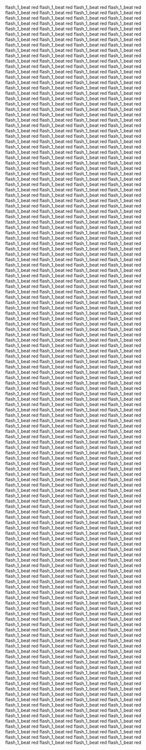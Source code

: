 flash_1_beat red
flash_1_beat red
flash_1_beat red
flash_1_beat red
flash_1_beat red
flash_1_beat red
flash_1_beat red
flash_1_beat red
flash_1_beat red
flash_1_beat red
flash_1_beat red
flash_1_beat red
flash_1_beat red
flash_1_beat red
flash_1_beat red
flash_1_beat red
flash_1_beat red
flash_1_beat red
flash_1_beat red
flash_1_beat red
flash_1_beat red
flash_1_beat red
flash_1_beat red
flash_1_beat red
flash_1_beat red
flash_1_beat red
flash_1_beat red
flash_1_beat red
flash_1_beat red
flash_1_beat red
flash_1_beat red
flash_1_beat red
flash_1_beat red
flash_1_beat red
flash_1_beat red
flash_1_beat red
flash_1_beat red
flash_1_beat red
flash_1_beat red
flash_1_beat red
flash_1_beat red
flash_1_beat red
flash_1_beat red
flash_1_beat red
flash_1_beat red
flash_1_beat red
flash_1_beat red
flash_1_beat red
flash_1_beat red
flash_1_beat red
flash_1_beat red
flash_1_beat red
flash_1_beat red
flash_1_beat red
flash_1_beat red
flash_1_beat red
flash_1_beat red
flash_1_beat red
flash_1_beat red
flash_1_beat red
flash_1_beat red
flash_1_beat red
flash_1_beat red
flash_1_beat red
flash_1_beat red
flash_1_beat red
flash_1_beat red
flash_1_beat red
flash_1_beat red
flash_1_beat red
flash_1_beat red
flash_1_beat red
flash_1_beat red
flash_1_beat red
flash_1_beat red
flash_1_beat red
flash_1_beat red
flash_1_beat red
flash_1_beat red
flash_1_beat red
flash_1_beat red
flash_1_beat red
flash_1_beat red
flash_1_beat red
flash_1_beat red
flash_1_beat red
flash_1_beat red
flash_1_beat red
flash_1_beat red
flash_1_beat red
flash_1_beat red
flash_1_beat red
flash_1_beat red
flash_1_beat red
flash_1_beat red
flash_1_beat red
flash_1_beat red
flash_1_beat red
flash_1_beat red
flash_1_beat red
flash_1_beat red
flash_1_beat red
flash_1_beat red
flash_1_beat red
flash_1_beat red
flash_1_beat red
flash_1_beat red
flash_1_beat red
flash_1_beat red
flash_1_beat red
flash_1_beat red
flash_1_beat red
flash_1_beat red
flash_1_beat red
flash_1_beat red
flash_1_beat red
flash_1_beat red
flash_1_beat red
flash_1_beat red
flash_1_beat red
flash_1_beat red
flash_1_beat red
flash_1_beat red
flash_1_beat red
flash_1_beat red
flash_1_beat red
flash_1_beat red
flash_1_beat red
flash_1_beat red
flash_1_beat red
flash_1_beat red
flash_1_beat red
flash_1_beat red
flash_1_beat red
flash_1_beat red
flash_1_beat red
flash_1_beat red
flash_1_beat red
flash_1_beat red
flash_1_beat red
flash_1_beat red
flash_1_beat red
flash_1_beat red
flash_1_beat red
flash_1_beat red
flash_1_beat red
flash_1_beat red
flash_1_beat red
flash_1_beat red
flash_1_beat red
flash_1_beat red
flash_1_beat red
flash_1_beat red
flash_1_beat red
flash_1_beat red
flash_1_beat red
flash_1_beat red
flash_1_beat red
flash_1_beat red
flash_1_beat red
flash_1_beat red
flash_1_beat red
flash_1_beat red
flash_1_beat red
flash_1_beat red
flash_1_beat red
flash_1_beat red
flash_1_beat red
flash_1_beat red
flash_1_beat red
flash_1_beat red
flash_1_beat red
flash_1_beat red
flash_1_beat red
flash_1_beat red
flash_1_beat red
flash_1_beat red
flash_1_beat red
flash_1_beat red
flash_1_beat red
flash_1_beat red
flash_1_beat red
flash_1_beat red
flash_1_beat red
flash_1_beat red
flash_1_beat red
flash_1_beat red
flash_1_beat red
flash_1_beat red
flash_1_beat red
flash_1_beat red
flash_1_beat red
flash_1_beat red
flash_1_beat red
flash_1_beat red
flash_1_beat red
flash_1_beat red
flash_1_beat red
flash_1_beat red
flash_1_beat red
flash_1_beat red
flash_1_beat red
flash_1_beat red
flash_1_beat red
flash_1_beat red
flash_1_beat red
flash_1_beat red
flash_1_beat red
flash_1_beat red
flash_1_beat red
flash_1_beat red
flash_1_beat red
flash_1_beat red
flash_1_beat red
flash_1_beat red
flash_1_beat red
flash_1_beat red
flash_1_beat red
flash_1_beat red
flash_1_beat red
flash_1_beat red
flash_1_beat red
flash_1_beat red
flash_1_beat red
flash_1_beat red
flash_1_beat red
flash_1_beat red
flash_1_beat red
flash_1_beat red
flash_1_beat red
flash_1_beat red
flash_1_beat red
flash_1_beat red
flash_1_beat red
flash_1_beat red
flash_1_beat red
flash_1_beat red
flash_1_beat red
flash_1_beat red
flash_1_beat red
flash_1_beat red
flash_1_beat red
flash_1_beat red
flash_1_beat red
flash_1_beat red
flash_1_beat red
flash_1_beat red
flash_1_beat red
flash_1_beat red
flash_1_beat red
flash_1_beat red
flash_1_beat red
flash_1_beat red
flash_1_beat red
flash_1_beat red
flash_1_beat red
flash_1_beat red
flash_1_beat red
flash_1_beat red
flash_1_beat red
flash_1_beat red
flash_1_beat red
flash_1_beat red
flash_1_beat red
flash_1_beat red
flash_1_beat red
flash_1_beat red
flash_1_beat red
flash_1_beat red
flash_1_beat red
flash_1_beat red
flash_1_beat red
flash_1_beat red
flash_1_beat red
flash_1_beat red
flash_1_beat red
flash_1_beat red
flash_1_beat red
flash_1_beat red
flash_1_beat red
flash_1_beat red
flash_1_beat red
flash_1_beat red
flash_1_beat red
flash_1_beat red
flash_1_beat red
flash_1_beat red
flash_1_beat red
flash_1_beat red
flash_1_beat red
flash_1_beat red
flash_1_beat red
flash_1_beat red
flash_1_beat red
flash_1_beat red
flash_1_beat red
flash_1_beat red
flash_1_beat red
flash_1_beat red
flash_1_beat red
flash_1_beat red
flash_1_beat red
flash_1_beat red
flash_1_beat red
flash_1_beat red
flash_1_beat red
flash_1_beat red
flash_1_beat red
flash_1_beat red
flash_1_beat red
flash_1_beat red
flash_1_beat red
flash_1_beat red
flash_1_beat red
flash_1_beat red
flash_1_beat red
flash_1_beat red
flash_1_beat red
flash_1_beat red
flash_1_beat red
flash_1_beat red
flash_1_beat red
flash_1_beat red
flash_1_beat red
flash_1_beat red
flash_1_beat red
flash_1_beat red
flash_1_beat red
flash_1_beat red
flash_1_beat red
flash_1_beat red
flash_1_beat red
flash_1_beat red
flash_1_beat red
flash_1_beat red
flash_1_beat red
flash_1_beat red
flash_1_beat red
flash_1_beat red
flash_1_beat red
flash_1_beat red
flash_1_beat red
flash_1_beat red
flash_1_beat red
flash_1_beat red
flash_1_beat red
flash_1_beat red
flash_1_beat red
flash_1_beat red
flash_1_beat red
flash_1_beat red
flash_1_beat red
flash_1_beat red
flash_1_beat red
flash_1_beat red
flash_1_beat red
flash_1_beat red
flash_1_beat red
flash_1_beat red
flash_1_beat red
flash_1_beat red
flash_1_beat red
flash_1_beat red
flash_1_beat red
flash_1_beat red
flash_1_beat red
flash_1_beat red
flash_1_beat red
flash_1_beat red
flash_1_beat red
flash_1_beat red
flash_1_beat red
flash_1_beat red
flash_1_beat red
flash_1_beat red
flash_1_beat red
flash_1_beat red
flash_1_beat red
flash_1_beat red
flash_1_beat red
flash_1_beat red
flash_1_beat red
flash_1_beat red
flash_1_beat red
flash_1_beat red
flash_1_beat red
flash_1_beat red
flash_1_beat red
flash_1_beat red
flash_1_beat red
flash_1_beat red
flash_1_beat red
flash_1_beat red
flash_1_beat red
flash_1_beat red
flash_1_beat red
flash_1_beat red
flash_1_beat red
flash_1_beat red
flash_1_beat red
flash_1_beat red
flash_1_beat red
flash_1_beat red
flash_1_beat red
flash_1_beat red
flash_1_beat red
flash_1_beat red
flash_1_beat red
flash_1_beat red
flash_1_beat red
flash_1_beat red
flash_1_beat red
flash_1_beat red
flash_1_beat red
flash_1_beat red
flash_1_beat red
flash_1_beat red
flash_1_beat red
flash_1_beat red
flash_1_beat red
flash_1_beat red
flash_1_beat red
flash_1_beat red
flash_1_beat red
flash_1_beat red
flash_1_beat red
flash_1_beat red
flash_1_beat red
flash_1_beat red
flash_1_beat red
flash_1_beat red
flash_1_beat red
flash_1_beat red
flash_1_beat red
flash_1_beat red
flash_1_beat red
flash_1_beat red
flash_1_beat red
flash_1_beat red
flash_1_beat red
flash_1_beat red
flash_1_beat red
flash_1_beat red
flash_1_beat red
flash_1_beat red
flash_1_beat red
flash_1_beat red
flash_1_beat red
flash_1_beat red
flash_1_beat red
flash_1_beat red
flash_1_beat red
flash_1_beat red
flash_1_beat red
flash_1_beat red
flash_1_beat red
flash_1_beat red
flash_1_beat red
flash_1_beat red
flash_1_beat red
flash_1_beat red
flash_1_beat red
flash_1_beat red
flash_1_beat red
flash_1_beat red
flash_1_beat red
flash_1_beat red
flash_1_beat red
flash_1_beat red
flash_1_beat red
flash_1_beat red
flash_1_beat red
flash_1_beat red
flash_1_beat red
flash_1_beat red
flash_1_beat red
flash_1_beat red
flash_1_beat red
flash_1_beat red
flash_1_beat red
flash_1_beat red
flash_1_beat red
flash_1_beat red
flash_1_beat red
flash_1_beat red
flash_1_beat red
flash_1_beat red
flash_1_beat red
flash_1_beat red
flash_1_beat red
flash_1_beat red
flash_1_beat red
flash_1_beat red
flash_1_beat red
flash_1_beat red
flash_1_beat red
flash_1_beat red
flash_1_beat red
flash_1_beat red
flash_1_beat red
flash_1_beat red
flash_1_beat red
flash_1_beat red
flash_1_beat red
flash_1_beat red
flash_1_beat red
flash_1_beat red
flash_1_beat red
flash_1_beat red
flash_1_beat red
flash_1_beat red
flash_1_beat red
flash_1_beat red
flash_1_beat red
flash_1_beat red
flash_1_beat red
flash_1_beat red
flash_1_beat red
flash_1_beat red
flash_1_beat red
flash_1_beat red
flash_1_beat red
flash_1_beat red
flash_1_beat red
flash_1_beat red
flash_1_beat red
flash_1_beat red
flash_1_beat red
flash_1_beat red
flash_1_beat red
flash_1_beat red
flash_1_beat red
flash_1_beat red
flash_1_beat red
flash_1_beat red
flash_1_beat red
flash_1_beat red
flash_1_beat red
flash_1_beat red
flash_1_beat red
flash_1_beat red
flash_1_beat red
flash_1_beat red
flash_1_beat red
flash_1_beat red
flash_1_beat red
flash_1_beat red
flash_1_beat red
flash_1_beat red
flash_1_beat red
flash_1_beat red
flash_1_beat red